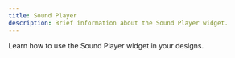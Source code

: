 ```yaml
---
title: Sound Player
description: Brief information about the Sound Player widget.
---
```


Learn how to use the Sound Player widget in your designs.
